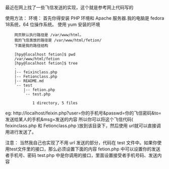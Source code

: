 最近在网上找了一些飞信发送的实现，这个就是参考网上代码写的

使用方法：
	环境：
		首先你得安装 PHP 环境和 Apache 服务器.我的电脑是 fedora 18系统，64 位操作系统。
		使用 yum 安装的环境

		网页默认执行路径是 /var/www/html。
		我的飞信类放的路径是 /var/www/html/fetion/
		下面是我的路径结构

		[hpy@localhost fetion]$ pwd
		/var/www/html/fetion
		[hpy@localhost fetion]$ tree
		.
		|-- feixinclass.php
		|-- Fetionclass.php
		|-- README.md
		`-- test
		    |-- fetion.php
			`-- test.php

				1 directory, 5 files


eg: http://localhost/feixin.php?user=你的手机号&passwd=你的飞信密码&to=发送给某人的手机&msg=发送的内容
所以你可以将这个飞信代码( feixinclass.php 和 Fetionclass.php )放到该目录下，然后使用 url就可以直接调用进行发送了。

注意：
	当然我自己也实现了不用 url 发送的部分，代码在 test 文件中。如果你使用test文件里的接口，那么必须设置下面的内容
	fetion.php 中可以设置你的发送者手机号、密码
	test.php 中是你调用的接口，里面设置接受者手机号码、发送内容


